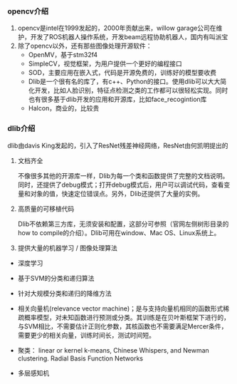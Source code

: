 ### opencv介绍
1. opencv是intel在1999发起的，2000年贡献出来，willow garage公司在维护，开发了ROS机器人操作系统，开发beam远程协助机器人，国内有叫派宝
2. 除了opencv以外，还有那些图像处理开源软件：
   - OpenMV，基于stm32f4
   + SimpleCV，视觉框架，为用户提供一个更好的编程接口
   + SOD，主要应用在嵌入式，代码是开源免费的，训练好的模型要收费
   + Dlib是一个很有名的库了，有c++、Python的接口。使用dlib可以大大简化开发，比如人脸识别，特征点检测之类的工作都可以很轻松实现。同时也有很多基于dlib开发的应用和开源库，比如face_recogintion库
   + Halcon，商业的，比较贵

### dlib介绍

  dlib由davis King发起的，引入了ResNet残差神经网络，ResNet由何凯明提出的
 
1. 文档齐全

   不像很多其他的开源库一样，Dlib为每一个类和函数提供了完整的文档说明。同时，还提供了debug模式；打开debug模式后，用户可以调试代码，查看变量和对象的值，快速定位错误点。另外，Dlib还提供了大量的实例。

2. 高质量的可移植代码

      Dlib不依赖第三方库，无须安装和配置，这部分可参照（官网左侧树形目录的how to compile的介绍）。Dlib可用在window、Mac OS、Linux系统上。

3. 提供大量的机器学习 / 图像处理算法

 + 深度学习

 + 基于SVM的分类和递归算法

 + 针对大规模分类和递归的降维方法

 + 相关向量机(relevance vector machine)；是与支持向量机相同的函数形式稀疏概率模型，对未知函数进行预测或分类。其训练是在贝叶斯框架下进行的，与SVM相比，不需要估计正则化参数，其核函数也不需要满足Mercer条件，需要更少的相关向量，训练时间长，测试时间短。

 + 聚类： linear or kernel k-means, Chinese Whispers, and Newman clustering. Radial Basis Function Networks

 + 多层感知机

